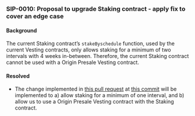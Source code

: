 ### SIP-0010: Proposal to upgrade Staking contract - apply fix to cover an edge case

#### Background
The current Staking contract’s `stakeByschedule` function, used by the current Vesting contracts, only allows staking for a minimum of two intervals with 4 weeks in-between. Therefore, the current Staking contract cannot be used with a Origin Presale Vesting contract.

#### Resolved
- The change implemented in [this pull request](https://github.com/DistributedCollective/Sovryn-smart-contracts/pull/159) at [this commit](https://github.com/DistributedCollective/Sovryn-smart-contracts/pull/159/commits/c44a43969fba41285afbc23adbce7edc83d9104a) will be implemented to a) allow staking for a minimum of one interval, and b) allow us to use a Origin Presale Vesting contract with the Staking contract.
